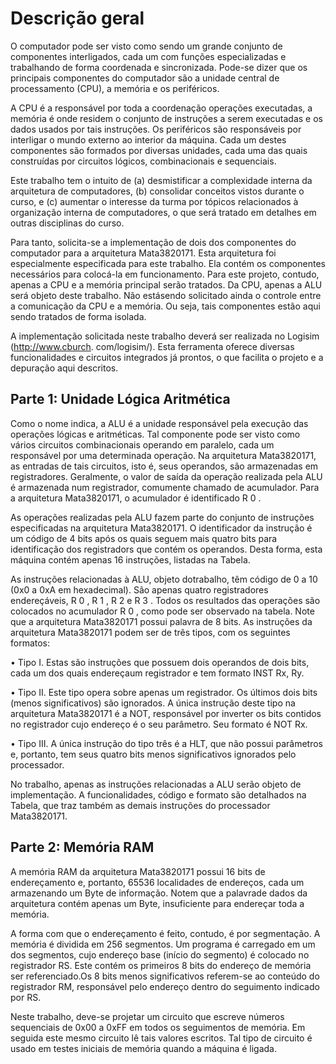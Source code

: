 # Descrição geral
O computador pode ser visto como sendo um grande conjunto de componentes interligados, cada um com funções especializadas e trabalhando de forma coordenada e sincronizada. Pode-se dizer que os principais componentes do computador são a unidade central de processamento (CPU), a memória e os periféricos. 

A CPU é a responsável por toda a coordenação operações executadas, a memória é onde residem o conjunto de instruções a serem executadas e os dados usados por tais instruções. Os periféricos são responsáveis por interligar o mundo externo ao interior da máquina. Cada um destes componentes são formados por diversas unidades, cada uma das quais construı́das por circuitos lógicos, combinacionais e sequenciais. 

Este trabalho tem o intuito de (a) desmistificar a complexidade interna da arquitetura de computadores, (b) consolidar conceitos vistos durante o curso, e (c) aumentar o interesse da turma por tópicos relacionados à organização interna de computadores, o que será tratado em detalhes em outras disciplinas do curso.

Para tanto, solicita-se a implementação de dois dos componentes do computador para a arquitetura Mata3820171. Esta arquitetura foi especialmente especificada para este trabalho. Ela contém os componentes necessários para colocá-la em funcionamento. Para este projeto, contudo, apenas a CPU e a memória principal serão tratados. Da CPU, apenas a ALU será objeto deste trabalho. Não estásendo solicitado ainda o controle entre a comunicação da CPU e a memória. Ou seja, tais componentes estão aqui sendo tratados de forma isolada.

A implementação solicitada neste trabalho deverá ser realizada no Logisim (http://www.cburch. com/logisim/). Esta ferramenta oferece diversas funcionalidades e circuitos integrados já prontos, o que facilita o projeto e a depuração aqui descritos.

## Parte 1: Unidade Lógica Aritmética
Como o nome indica, a ALU é a unidade responsável pela execução das operações lógicas e aritméticas. Tal componente pode ser visto como vários circuitos combinacionais operando em paralelo, cada um responsável por uma determinada operação. Na arquitetura Mata3820171, as entradas de tais circuitos, isto é, seus operandos, são armazenadas em registradores. Geralmente, o valor de saı́da da operação realizada pela ALU é armazenada num registrador, comumente chamado de acumulador. Para a arquitetura Mata3820171, o acumulador é identificado R 0 .

As operações realizadas pela ALU fazem parte do conjunto de instruções especificadas na arquitetura Mata3820171. O identificador da instrução é um código de 4 bits após os quais seguem mais quatro bits para identificação dos registradors que contém os operandos. Desta forma, esta máquina contém apenas 16 instruções, listadas na Tabela.

As instruções relacionadas à ALU, objeto dotrabalho, têm código de 0 a 10 (0x0 a 0xA em hexadecimal). São apenas quatro registradores endereçáveis, R 0 , R 1 , R 2 e R 3 . Todos os resultados das operações são colocados no acumulador R 0 , como pode ser observado na tabela. Note que a arquitetura Mata3820171 possui palavra de 8 bits. As instruções da arquitetura Mata3820171 podem ser de três tipos, com os seguintes formatos:

• Tipo I. Estas são instruções que possuem dois operandos de dois bits, cada um dos quais endereçaum registrador e tem formato INST Rx, Ry.

• Tipo II. Este tipo opera sobre apenas um registrador. Os últimos dois bits (menos significativos) são ignorados. A única instrução deste tipo na arquitetura Mata3820171 é a NOT, responsável por inverter os bits contidos no registrador cujo endereço é o seu parâmetro. Seu formato é NOT Rx.

• Tipo III. A única instrução do tipo três é a HLT, que não possui parâmetros e, portanto, tem seus quatro bits menos significativos ignorados pelo processador.

No trabalho, apenas as instruções relacionadas a ALU serão objeto de implementação. A funcionalidades, código e formato são detalhados na Tabela, que traz também as demais instruções do processador Mata3820171.

## Parte 2: Memória RAM 
A memória RAM da arquitetura Mata3820171 possui 16 bits de endereçamento e, portanto, 65536 localidades de endereços, cada um armazenando um Byte de informação. Notem que a palavrade dados da arquitetura contém apenas um Byte, insuficiente para endereçar toda a memória. 

A forma com que o endereçamento é feito, contudo, é por segmentação. A memória é dividida em 256 segmentos. Um programa é carregado em um dos segmentos, cujo endereço base (inı́cio do segmento) é colocado no registrador RS. Este contém os primeiros 8 bits do endereço de memória ser referenciado.Os 8 bits menos significativos referem-se ao conteúdo do registrador RM, responsável pelo endereço dentro do seguimento indicado por RS.

Neste trabalho, deve-se projetar um circuito que escreve números sequenciais de 0x00 a 0xFF em todos os seguimentos de memória. Em seguida este mesmo circuito lê tais valores escritos. Tal tipo de circuito é usado em testes iniciais de memória quando a máquina é ligada.
